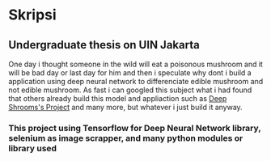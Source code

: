# Skripsi
## Undergraduate thesis on UIN Jakarta

One day i thought someone in the wild will eat a poisonous mushroom and it will be bad day or last day for him and then i speculate why dont i build a application using
deep neural network to differenciate edible mushroom and not edible mushroom. As fast i can googled this subject what i had found that others already build this model and appliaction 
such as [Deep Shrooms's Project](https://tuomonieminen.github.io/deep-shrooms/) and many more, but whatever i just build it anyway.

### This project using Tensorflow for Deep Neural Network library, selenium as image scrapper, and many python modules or library used
